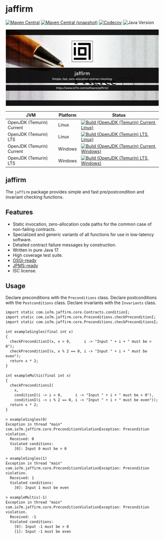 jaffirm
===

[![Maven Central](https://img.shields.io/maven-central/v/com.io7m.jaffirm/com.io7m.jaffirm.svg?style=flat-square)](http://search.maven.org/#search%7Cga%7C1%7Cg%3A%22com.io7m.jaffirm%22)
[![Maven Central (snapshot)](https://img.shields.io/nexus/s/com.io7m.jaffirm/com.io7m.jaffirm?server=https%3A%2F%2Fs01.oss.sonatype.org&style=flat-square)](https://s01.oss.sonatype.org/content/repositories/snapshots/com/io7m/jaffirm/)
[![Codecov](https://img.shields.io/codecov/c/github/io7m-com/jaffirm.svg?style=flat-square)](https://codecov.io/gh/io7m-com/jaffirm)
![Java Version](https://img.shields.io/badge/17-java?label=java&color=e65cc3)

![com.io7m.jaffirm](./src/site/resources/jaffirm.jpg?raw=true)

| JVM | Platform | Status |
|-----|----------|--------|
| OpenJDK (Temurin) Current | Linux | [![Build (OpenJDK (Temurin) Current, Linux)](https://img.shields.io/github/actions/workflow/status/io7m-com/jaffirm/main.linux.temurin.current.yml)](https://www.github.com/io7m-com/jaffirm/actions?query=workflow%3Amain.linux.temurin.current)|
| OpenJDK (Temurin) LTS | Linux | [![Build (OpenJDK (Temurin) LTS, Linux)](https://img.shields.io/github/actions/workflow/status/io7m-com/jaffirm/main.linux.temurin.lts.yml)](https://www.github.com/io7m-com/jaffirm/actions?query=workflow%3Amain.linux.temurin.lts)|
| OpenJDK (Temurin) Current | Windows | [![Build (OpenJDK (Temurin) Current, Windows)](https://img.shields.io/github/actions/workflow/status/io7m-com/jaffirm/main.windows.temurin.current.yml)](https://www.github.com/io7m-com/jaffirm/actions?query=workflow%3Amain.windows.temurin.current)|
| OpenJDK (Temurin) LTS | Windows | [![Build (OpenJDK (Temurin) LTS, Windows)](https://img.shields.io/github/actions/workflow/status/io7m-com/jaffirm/main.windows.temurin.lts.yml)](https://www.github.com/io7m-com/jaffirm/actions?query=workflow%3Amain.windows.temurin.lts)|

## jaffirm

The `jaffirm` package provides simple and fast pre/postcondition and invariant
checking functions.

## Features

* Static invocation, zero-allocation code paths for the common case of non-failing contracts.
* Specialized and generic variants of all functions for use in low-latency software.
* Detailed contract failure messages by construction.
* Written in pure Java 17.
* High coverage test suite.
* [OSGi-ready](https://www.osgi.org/)
* [JPMS-ready](https://en.wikipedia.org/wiki/Java_Platform_Module_System)
* ISC license.

## Usage

Declare preconditions with the `Preconditions` class.
Declare postconditions with the `Postconditions` class.
Declare invariants with the `Invariants` class.

```
import static com.io7m.jaffirm.core.Contracts.conditionI;
import static com.io7m.jaffirm.core.Preconditions.checkPreconditionI;
import static com.io7m.jaffirm.core.Preconditions.checkPreconditionsI;

int exampleSingles(final int x)
{
  checkPreconditionI(x, x > 0,      i -> "Input " + i + " must be > 0");
  checkPreconditionI(x, x % 2 == 0, i -> "Input " + i + " must be even");
  return x * 2;
}

int exampleMultis(final int x)
{
  checkPreconditionsI(
    x,
    conditionI(i -> i > 0,      i -> "Input " + i + " must be > 0"),
    conditionI(i -> i % 2 == 0, i -> "Input " + i + " must be even"));
  return x * 2;
}

> exampleSingles(0)
Exception in thread "main" com.io7m.jaffirm.core.PreconditionViolationException: Precondition violation.
  Received: 0
  Violated conditions:
    [0]: Input 0 must be > 0

> exampleSingles(1)
Exception in thread "main" com.io7m.jaffirm.core.PreconditionViolationException: Precondition violation.
  Received: 1
  Violated conditions:
    [0]: Input 1 must be even

> exampleMultis(-1)
Exception in thread "main" com.io7m.jaffirm.core.PreconditionViolationException: Precondition violation.
  Received: -1
  Violated conditions:
    [0]: Input -1 must be > 0
    [1]: Input -1 must be even
```

